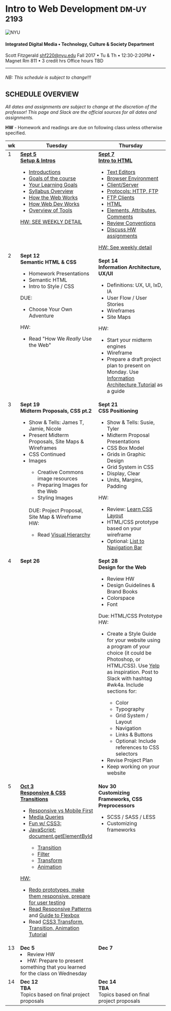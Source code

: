 #
# Intro to Web Development <small>DM-UY 2193</small>

![NYU](http://engineering.nyu.edu/files/tandon_long_color.png)
#### Integrated Digital Media • Technology, Culture & Society Department


Scott Fitzgerald shf220@nyu.edu
Fall 2017 • Tu & Th • 12:30-2:20PM • Magnet Rm 811 • 3 credit hrs
Office hours TBD

---
###### NB: This schedule is subject to change!!!

## SCHEDULE OVERVIEW

*All dates and assignments are subject to change at the discretion of the professor! This page and Slack are the official sources for all dates and assignments.*

**HW** - Homework and readings are due on following class unless otherwise specified.<br/>

<table>
<thead>
<th width="2%">wk</th>
<th width="49%">Tuesday</th>
<th width="49%">Thursday</th>
</thead>
<tr>
<td valign="top">1</td>
<td valign="top">
<a href="weekly_detail/week1.html">
<b>Sept 5<br/> Setup & Intros</b>

<ul>
<li>Introductions</li>
<li>Goals of the course</li>
<li>Your Learning Goals</li>
<li>Syllabus Overview</li>
<li>How the Web Works</li>
<li>How Web Dev Works</li>
<li>Overview of Tools</li>
</ul>
HW:
SEE WEEKLY DETAIL

</a>
</td>
<td valign="top" width="49%">
<a href="weekly_detail/week1.html">
<b>Sept 7<br/> Intro to HTML</b>
<ul>
<li>Text Editors</li>
<li>Browser Environment</li>
<li>Client/Server</li>
<li>Protocols: HTTP, FTP</li>
<li>FTP Clients</li>
<li>HTML</li>
<li>Elements, Attributes, Comments</li>
<li>Review Conventions</li>
<li>Discuss HW assignments</li>
</ul>
HW: See weekly detail
</ul>
</a>

</td>
</tr>
<tr>
<td valign="top">2</td>
<td valign="top">
<b>Sept 12</b><b><br/>Semantic HTML & CSS</b>
<ul>
<li>Homework Presentations</li>
<li>Semantic HTML</li>
<li>Intro to Style / CSS</li>

</ul>
DUE:
<ul>
<li>Choose Your Own Adventure</li>
</ul>
HW: <ul>
<li>Read "How We <em>Really</em> Use the Web"</li>

</td>
<td valign="top">

<b>Sept 14<br/>Information Architecture, UX/UI</b>
<ul>
<li>Definitions: UX, UI, IxD, IA</li>
<li>User Flow / User Stories</li>
<li>Wireframes</li>
<li>Site Maps</li>
</ul>

HW:
<ul>
<li>Start your midterm engines</li>
<li>Wireframe</li>
<li>Prepare a draft project plan to present on Monday. Use <a href="http://www.webmonkey.com/2010/02/information_architecture_tutorial">Information Architecture Tutorial<a/> as a guide</li>


</td>
</tr>
<tr>
<td valign="top">3</td>
<td valign="top"><b>Sept 19<br/>Midterm Proposals, CSS pt.2</b>
<ul>
<li>Show & Tells: James T, Jamie, Nicole</li>
<li>Present Midterm Proposals, Site Maps & Wireframes</li>
<li>CSS Continued</li>
<li>Images</li>
<ul>
<li>Creative Commons image resources</li>
<li>Preparing Images for the Web</li>
<li>Styling Images</li>
<!-- <li><a href="http://slides.com/jasonsigal/slides">Slides</a></li> -->
</ui>
<br/>
</ul>
DUE: Project Proposal, Site Map & Wireframe <br/>
HW:
<ul>
<li>Read <a href="http://www.lukew.com/ff/entry.asp?981">Visual Hierarchy</a></li>
</ul>
</td>
<td valign="top"><b>Sept 21<br/>
CSS Positioning</b>
<ul>
<li>Show & Tells: Susie, Tyler</li>
<li>Midterm Proposal Presentations</li>
<li>CSS Box Model</li>
<li>Grids in Graphic Design</li>
<li>Grid System in CSS</li>
<li>Display, Clear</li>
<li>Units, Margins, Padding</li>
<!-- <li>
<a href="http://slides.com/jasonsigal/css/">Slides</a></li> -->
</ul>
HW:
<ul>
<li>Review: <a href="http://learnlayout.com/">Learn CSS Layout</a></li>
<li>HTML/CSS prototype based on your wireframe
</li>
<li>Optional: <a href="http://www.456bereastreet.com/archive/200501/turning_a_list_into_a_navigation_bar">List to Navigation Bar</a></li>
</ul>

</td>
</tr>
<tr>
<td valign="top">4</td>
<td valign="top"><b>Sept 26</b>
<br/>
<b><em> </em></b>
</td>
<td valign="top"><b>Sept 28<br/>
Design for the Web</b>
<ul>
<li>Review HW</li>
<li>Design Guidelines & Brand Books </li>
<li>Colorspace</li>
<li>Font</li>
<!-- <li><a href="http://slides.com/jasonsigal/deck-7/">Slides</a></li>-->
</ul>
Due: HTML/CSS Prototype
<br/>
HW:
<ul>
<li>Create a Style Guide for your website using a program of your choice (it could be Photoshop, or HTML/CSS). Use <a href="http://www.yelp.com/styleguide">Yelp</a> as inspiration. Post to Slack with hashtag #wk4a. Include sections for:</li>
<ul>
<li>Color</li>
<li>Typography</li>
<li>Grid System / Layout</li>
<li>Navigation</li>
<li>Links & Buttons</li>
<li>Optional: Include references to CSS selectors</li>
</ul>
<li>Revise Project Plan</li>
<li>Keep working on your website</li>
</ul>
</td>
</tr>
<tr>
<td valign="top">5</td>
<td valign="top"><a href="week_5.md"><b>Oct 3 <br/>
Responsive & CSS Transitions</b>
<ul>
<li>Responsive vs Mobile First</li>
<li>Media Queries</li>
<li>Fun w/ CSS3:</li>
<li>JavaScript: document.getElementById</li>
<ul>
<li>Transition</li>
<li>Filter</li>
<li>Transform</li>
<li>Animation</li>
</ul>
</ul>
HW:
<ul>
<li>Redo prototypes, make them responsive, prepare for user testing</li>
<li>Read <a href="https://developers.google.com/web/fundamentals/design-and-ui/responsive/patterns/?hl=en">Responsive Patterns</a> and <a href="https://css-tricks.com/snippets/css/a-guide-to-flexbox/">Guide to Flexbox</a></li>
<li>Read <a href="http://css3.bradshawenterprises.com/">CSS3 Transform, Transition, Animation Tutorial</a></li>
</ul>
<!-- DUE: Style Guide<br/></a>

<a href="https://slides.com/jasonsigal/responsive">Slides</a></li> -->
</td>
<td valign="top"><b>


Oct 5
<br/>

Review CSS and HTML, User-Centered Design</b>

<ul>
<li>Review Prototypes</li>
<li>User Testing</li>
<li>Web Standards</li>
<li>Accessibility w/ Claire Kearny-Volpe from NYU Ability Lab</li>
<li>CSS Advanced Selectors</li>
</ul>
</td>
</tr>
<tr>
<td valign="top">6</td>
<td valign="top"><b>Oct 10<br>User Test, Git/Github, Audio/Video, Review</b>
<ul>
<li>User Test Responsive Prototypes</li>
<li>Intro to Git & GitHub</li>
<li>HTML5 Audio/Video</li>
<li>Review </li>
</ul>
HW:
<ul>
<li>Put your project on GitHub.</li>
<li>Keep working on midterms</li>
<li>Review the Non-Quiz and come to next class with questions</li>
</ul>

</td>
<td valign="top"><b>Oct 12<br></b>
<b>HTML Forms & JavaScript Intro:</b>
<ul>
<li>History</li>
<li>Syntax</li>
<li>Variables</li>
<li>Types</li>
<li>Debugging</li>
<li>DOM</li>
</ul>
</td>
</tr>

<tr>
<td valign="top">7</td>
<td valign="top"><b>Oct 17</b><br>
<h4>Midterm Presentations</h4>
</td>
<td valign="top"><b>Oct 19</b><br>
<h4>Midterm Presentations</h4>
</td>
</tr>


<tr>
<td valign="top">--</td>
<td valign="top"><b>oct 24</b><br>
Post-midterm coma
</td>
<td valign="top"><b>oct 26</b><br>
Post-midterm coma

</td>
</tr>


<tr>
<td valign="top">8</td>
<td valign="top">
<b>Oct 31</b><br>
<b>JavaScript + DOM</b>
<ul>
<li>create/getElement</li>
<li>Functions</li>
<li>Events</li>
</ul></a>
</td>
<td valign="top">


<b>Nov 1</b><br>
<b>JavaScript Continued</b>
<ul>
<li>Arrays</li>
<li>Loops</li>
<li>Objects</li>
</ul>

</td>
</tr>

<tr>
<td valign="top">9</td>
<td valign="top"><b>Nov 7</b><br>
<b>JavaScript Continued</b>
<ul>
<li>JS Objects</li>
<li>jQuery</li>
</ul>
</td>
<td valign="top">
<b>Nov 9</b><br>
<em>Scott's out of town</em>
we'll figure it out.

</td>
</tr>
<tr>
<td valign="top">10</td>
<td valign="top">

<s><b>Nov 14</b></s>
<b>CSS Frameworks</b>
<ul>
<li>Intro to Bootstrap</li>
<li>Intro to Foundation</li>

</ul>
</td>
<td valign="top">
<s><b>Nov 16</b></s>

<ul>
<li>Framework Tutorials</li>
<li>Prepare Final Project Proposals</li>

</ul>
</td>
</tr>
<tr>
<td valign="top">11</td>
<td valign="top"><b>Nov 21</b><br>
<h4>Final Project Proposals</h4>
</td>
<td valign="top"><b>Nov 23</b><br>
<b> No Class, Thanksgiving</b>
</td>
</tr>

<tr>
<td valign="top">12</td>
<td valign="top"><b>Nov 28</b><br>
<b>JSON & API's</b>
<ul>
<li>JSON & API's</li>
<li>HTML5 Forms</li>
<li>Running a local server</li>
</ul>
<!--<b>More Framework Components</b>
<ul>
<li>Customizing Components</li>
<li>JavaScript Components</li>
<li>JQuery Mobile</li>
<b>Command Line & Node.js</b>
<ul>
<li>Intro to Node.JS</li>
<li>Run a local server with node.js</li>
<li>Customizing Bootstrap source code</li>
<li>Gulp / Webpack</li>
<li>Bower</li>
<li>NPM</li> -->
</ul>
</td>
<td valign="top"><b>Nov 30</b><br>
<b>Customizing Frameworks,
CSS Preprocessors</b>
<ul>
<li>SCSS / SASS / LESS</li>
<li>Customizing frameworks</li>
</ul>
</td>
</tr>

<tr>
<td valign="top">13</td>
<td valign="top"><b>Dec 5</b><br>
<li>Review HW</li>
<li>HW: Prepare to present something that you learned for the class on Wednesday
</td>
<td valign="top"><b>Dec 7</b><br>
<!--<b>Mobile</b>
<ul>
<li>Handlebars</li>
<li>Web Components</li>
<li>React.js</li>
</ul> -->
</td>
</tr>

<tr>
<td valign="top">14</td>
<td valign="top"><b>Dec 12</b><br>
<b>TBA</b>
<br/>
Topics based on final project proposals
</td>
<td valign="top"><b>Dec 14</b><br>
<b>TBA</b>
<br/>
Topics based on final project proposals
</td>
</tr>

<!-- <tr>
<td valign="top">Final</td>
<td valign="top"><b>May 9</b><br>
<h4>Final Presentations</h4>
</td>
<td valign="top"><b>May 11</b><br>
<h4>Final Presentations</h4>
</td>
</tr>
-->
</table>

